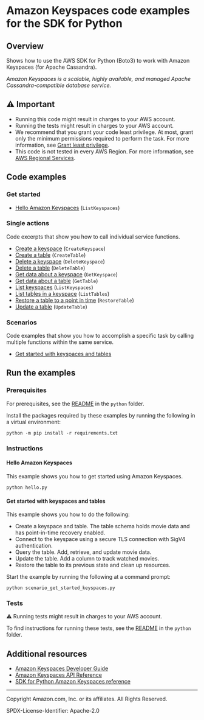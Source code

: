 <!--Generated by WRITEME on 2023-03-30 18:37:29.225147 (UTC)-->
# Amazon Keyspaces code examples for the SDK for Python

## Overview

Shows how to use the AWS SDK for Python (Boto3) to work with Amazon Keyspaces (for Apache Cassandra).

<!--custom.overview.start-->
<!--custom.overview.end-->

*Amazon Keyspaces is a scalable, highly available, and managed Apache Cassandra-compatible database service.*

## ⚠ Important

* Running this code might result in charges to your AWS account.
* Running the tests might result in charges to your AWS account.
* We recommend that you grant your code least privilege. At most, grant only the minimum permissions required to perform the task. For more information, see [Grant least privilege](https://docs.aws.amazon.com/IAM/latest/UserGuide/best-practices.html#grant-least-privilege).
* This code is not tested in every AWS Region. For more information, see [AWS Regional Services](https://aws.amazon.com/about-aws/global-infrastructure/regional-product-services).

<!--custom.important.start-->
<!--custom.important.end-->

## Code examples

### Get started

* [Hello Amazon Keyspaces](hello.py#L4) (`ListKeyspaces`)

### Single actions

Code excerpts that show you how to call individual service functions.

* [Create a keyspace](keyspace.py#L30) (`CreateKeyspace`)
* [Create a table](keyspace.py#L96) (`CreateTable`)
* [Delete a keyspace](keyspace.py#L231) (`DeleteKeyspace`)
* [Delete a table](keyspace.py#L215) (`DeleteTable`)
* [Get data about a keyspace](keyspace.py#L51) (`GetKeyspace`)
* [Get data about a table](keyspace.py#L128) (`GetTable`)
* [List keyspaces](keyspace.py#L76) (`ListKeyspaces`)
* [List tables in a keyspace](keyspace.py#L153) (`ListTables`)
* [Restore a table to a point in time](keyspace.py#L190) (`RestoreTable`)
* [Update a table](keyspace.py#L171) (`UpdateTable`)

### Scenarios

Code examples that show you how to accomplish a specific task by calling multiple
functions within the same service.

* [Get started with keyspaces and tables](scenario_get_started_keyspaces.py) 

## Run the examples

### Prerequisites


For prerequisites, see the [README](../../README.md#Prerequisites) in the `python` folder.


Install the packages required by these examples by running the following in a virtual environment:

```
python -m pip install -r requirements.txt
```


<!--custom.prerequisites.start-->
<!--custom.prerequisites.end-->

### Instructions


<!--custom.instructions.start-->
<!--custom.instructions.end-->

#### Hello Amazon Keyspaces

This example shows you how to get started using Amazon Keyspaces.

```
python hello.py
```

#### Get started with keyspaces and tables

This example shows you how to do the following:

* Create a keyspace and table. The table schema holds movie data and has point-in-time recovery enabled.
* Connect to the keyspace using a secure TLS connection with SigV4 authentication.
* Query the table. Add, retrieve, and update movie data.
* Update the table. Add a column to track watched movies.
* Restore the table to its previous state and clean up resources.

Start the example by running the following at a command prompt:

```
python scenario_get_started_keyspaces.py
```

<!--custom.scenarios.keyspaces_Scenario_GetStartedKeyspaces.start-->
<!--custom.scenarios.keyspaces_Scenario_GetStartedKeyspaces.end-->

### Tests

⚠ Running tests might result in charges to your AWS account.


To find instructions for running these tests, see the [README](../../README.md#Tests)
in the `python` folder.



<!--custom.tests.start-->
<!--custom.tests.end-->

## Additional resources

* [Amazon Keyspaces Developer Guide](https://docs.aws.amazon.com/keyspaces/latest/devguide/what-is-keyspaces.html)
* [Amazon Keyspaces API Reference](https://docs.aws.amazon.com/keyspaces/latest/APIReference/Welcome.html)
* [SDK for Python Amazon Keyspaces reference](https://boto3.amazonaws.com/v1/documentation/api/latest/reference/services/keyspaces.html)

<!--custom.resources.start-->
<!--custom.resources.end-->

---

Copyright Amazon.com, Inc. or its affiliates. All Rights Reserved.

SPDX-License-Identifier: Apache-2.0